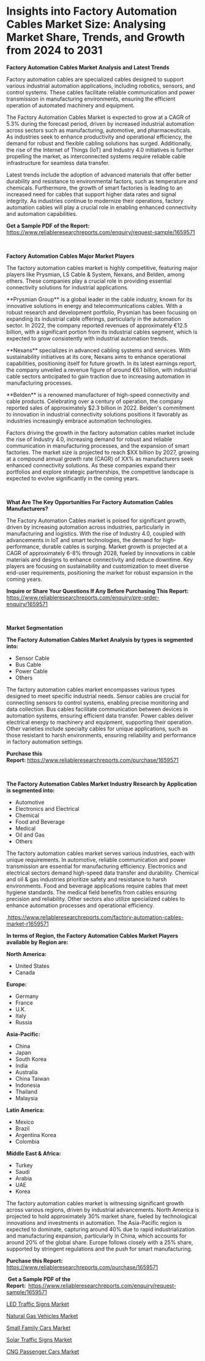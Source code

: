 <p><h1>Insights into Factory Automation Cables Market Size: Analysing Market Share, Trends, and Growth from 2024 to 2031</h1></p><p><strong>Factory Automation Cables Market Analysis and Latest Trends</strong></p>
<p><p>Factory automation cables are specialized cables designed to support various industrial automation applications, including robotics, sensors, and control systems. These cables facilitate reliable communication and power transmission in manufacturing environments, ensuring the efficient operation of automated machinery and equipment.</p><p>The Factory Automation Cables Market is expected to grow at a CAGR of 5.3% during the forecast period, driven by increased industrial automation across sectors such as manufacturing, automotive, and pharmaceuticals. As industries seek to enhance productivity and operational efficiency, the demand for robust and flexible cabling solutions has surged. Additionally, the rise of the Internet of Things (IoT) and Industry 4.0 initiatives is further propelling the market, as interconnected systems require reliable cable infrastructure for seamless data transfer.</p><p>Latest trends include the adoption of advanced materials that offer better durability and resistance to environmental factors, such as temperature and chemicals. Furthermore, the growth of smart factories is leading to an increased need for cables that support higher data rates and signal integrity. As industries continue to modernize their operations, factory automation cables will play a crucial role in enabling enhanced connectivity and automation capabilities.</p></p>
<p><strong>Get a Sample PDF of the Report:&nbsp;</strong> <a href="https://www.reliableresearchreports.com/enquiry/request-sample/1659571?utm_campaign=1581&utm_medium=2&utm_source=Github&utm_content=ia&utm_term=09122024&utm_id=factory-automation-cables">https://www.reliableresearchreports.com/enquiry/request-sample/1659571</a></p>
<p>&nbsp;</p>
<p><strong>Factory Automation Cables Major Market Players</strong></p>
<p><p>The factory automation cables market is highly competitive, featuring major players like Prysmian, LS Cable & System, Nexans, and Belden, among others. These companies play a crucial role in providing essential connectivity solutions for industrial applications.</p><p>**Prysmian Group** is a global leader in the cable industry, known for its innovative solutions in energy and telecommunications cables. With a robust research and development portfolio, Prysmian has been focusing on expanding its industrial cable offerings, particularly in the automation sector. In 2022, the company reported revenues of approximately €12.5 billion, with a significant portion from its industrial cables segment, which is expected to grow consistently with industrial automation trends.</p><p>**Nexans** specializes in advanced cabling systems and services. With sustainability initiatives at its core, Nexans aims to enhance operational capabilities, positioning itself for future growth. In its latest earnings report, the company unveiled a revenue figure of around €6.1 billion, with industrial cable sectors anticipated to gain traction due to increasing automation in manufacturing processes.</p><p>**Belden** is a renowned manufacturer of high-speed connectivity and cable products. Celebrating over a century of operation, the company reported sales of approximately $2.3 billion in 2022. Belden's commitment to innovation in industrial connectivity solutions positions it favorably as industries increasingly embrace automation technologies.</p><p>Factors driving the growth in the factory automation cables market include the rise of Industry 4.0, increasing demand for robust and reliable communication in manufacturing processes, and the expansion of smart factories. The market size is projected to reach $XX billion by 2027, growing at a compound annual growth rate (CAGR) of XX% as manufacturers seek enhanced connectivity solutions. As these companies expand their portfolios and explore strategic partnerships, the competitive landscape is expected to evolve significantly in the coming years.</p></p>
<p>&nbsp;</p>
<p><strong>What Are The Key Opportunities For Factory Automation Cables Manufacturers?</strong></p>
<p><p>The Factory Automation Cables market is poised for significant growth, driven by increasing automation across industries, particularly in manufacturing and logistics. With the rise of Industry 4.0, coupled with advancements in IoT and smart technologies, the demand for high-performance, durable cables is surging. Market growth is projected at a CAGR of approximately 6-8% through 2028, fueled by innovations in cable materials and designs to enhance connectivity and reduce downtime. Key players are focusing on sustainability and customization to meet diverse end-user requirements, positioning the market for robust expansion in the coming years.</p></p>
<p><strong>Inquire or Share Your Questions If Any Before Purchasing This Report:</strong> <a href="https://www.reliableresearchreports.com/enquiry/pre-order-enquiry/1659571?utm_campaign=1581&utm_medium=2&utm_source=Github&utm_content=ia&utm_term=09122024&utm_id=factory-automation-cables">https://www.reliableresearchreports.com/enquiry/pre-order-enquiry/1659571</a></p>
<p>&nbsp;</p>
<p><strong>Market Segmentation</strong></p>
<p><strong>The Factory Automation Cables Market Analysis by types is segmented into:</strong></p>
<p><ul><li>Sensor Cable</li><li>Bus Cable</li><li>Power Cable</li><li>Others</li></ul></p>
<p><p>The factory automation cables market encompasses various types designed to meet specific industrial needs. Sensor cables are crucial for connecting sensors to control systems, enabling precise monitoring and data collection. Bus cables facilitate communication between devices in automation systems, ensuring efficient data transfer. Power cables deliver electrical energy to machinery and equipment, supporting their operation. Other varieties include specialty cables for unique applications, such as those resistant to harsh environments, ensuring reliability and performance in factory automation settings.</p></p>
<p><strong>Purchase this Report:&nbsp;</strong><a href="https://www.reliableresearchreports.com/purchase/1659571?utm_campaign=1581&utm_medium=2&utm_source=Github&utm_content=ia&utm_term=09122024&utm_id=factory-automation-cables">https://www.reliableresearchreports.com/purchase/1659571</a></p>
<p>&nbsp;</p>
<p><strong>The Factory Automation Cables Market Industry Research by Application is segmented into:</strong></p>
<p><ul><li>Automotive</li><li>Electronics and Electrical</li><li>Chemical</li><li>Food and Beverage</li><li>Medical</li><li>Oil and Gas</li><li>Others</li></ul></p>
<p><p>The factory automation cables market serves various industries, each with unique requirements. In automotive, reliable communication and power transmission are essential for manufacturing efficiency. Electronics and electrical sectors demand high-speed data transfer and durability. Chemical and oil & gas industries prioritize safety and resistance to harsh environments. Food and beverage applications require cables that meet hygiene standards. The medical field benefits from cables ensuring precision and reliability. Other sectors also utilize specialized cables to enhance automation processes and operational efficiency.</p></p>
<p><a href="https://www.reliableresearchreports.com/factory-automation-cables-market-r1659571?utm_campaign=1581&utm_medium=2&utm_source=Github&utm_content=ia&utm_term=09122024&utm_id=factory-automation-cables">&nbsp;https://www.reliableresearchreports.com/factory-automation-cables-market-r1659571</a></p>
<p><strong>In terms of Region, the Factory Automation Cables Market Players available by Region are:</strong></p>
<p>
    <p> <strong> North America: </strong>
        <ul>
            <li>United States</li>
            <li>Canada</li>
        </ul>
        </p> 
    <p> <strong> Europe: </strong>
        <ul>
            <li>Germany</li>
            <li>France</li>
            <li>U.K.</li>
            <li>Italy</li>
            <li>Russia</li>
        </ul>
        </p> 
    <p> <strong> Asia-Pacific: </strong>
        <ul>
            <li>China</li>
            <li>Japan</li>
            <li>South Korea</li>
            <li>India</li>
            <li>Australia</li>
            <li>China Taiwan</li>
            <li>Indonesia</li>
            <li>Thailand</li>
            <li>Malaysia</li>
        </ul>
        </p> 
    <p> <strong> Latin America: </strong>
        <ul>
            <li>Mexico</li>
            <li>Brazil</li>
            <li>Argentina Korea</li>
            <li>Colombia</li>
        </ul>
        </p> 
    <p> <strong> Middle East & Africa: </strong>
        <ul>
            <li>Turkey</li>
            <li>Saudi</li>
            <li>Arabia</li>
            <li>UAE</li>
            <li>Korea</li>
        </ul>
    </p>
    </p>
<p><p>The factory automation cables market is witnessing significant growth across various regions, driven by industrial advancements. North America is projected to hold approximately 30% market share, fueled by technological innovations and investments in automation. The Asia-Pacific region is expected to dominate, capturing around 40% due to rapid industrialization and manufacturing expansion, particularly in China, which accounts for around 20% of the global share. Europe follows closely with a 25% share, supported by stringent regulations and the push for smart manufacturing.</p></p>
<p><strong>Purchase this Report: </strong><a href="https://www.reliableresearchreports.com/purchase/1659571?utm_campaign=1581&utm_medium=2&utm_source=Github&utm_content=ia&utm_term=09122024&utm_id=factory-automation-cables">https://www.reliableresearchreports.com/purchase/1659571</a></p>
<p>&nbsp;<strong>Get a Sample PDF of the Report:&nbsp;&nbsp;</strong><a href="https://www.reliableresearchreports.com/enquiry/request-sample/1659571?utm_campaign=1581&utm_medium=2&utm_source=Github&utm_content=ia&utm_term=09122024&utm_id=factory-automation-cables">https://www.reliableresearchreports.com/enquiry/request-sample/1659571</a></p>
<p><strong></strong></p>
<p><p><a href="https://www.linkedin.com/pulse/insightful-led-traffic-signs-market-report-analyzing-industry-lb3qf?utm_campaign=1581&utm_medium=2&utm_source=Github&utm_content=ia&utm_term=09122024&utm_id=factory-automation-cables">LED Traffic Signs Market</a></p><p><a href="https://www.linkedin.com/pulse/global-natural-gas-vehicles-market-opportunities-challenges2024-l7bif?utm_campaign=1581&utm_medium=2&utm_source=Github&utm_content=ia&utm_term=09122024&utm_id=factory-automation-cables">Natural Gas Vehicles Market</a></p><p><a href="https://www.linkedin.com/pulse/recent-small-family-cars-market-analysis-shows-size-growing-cagr-whmuf?utm_campaign=1581&utm_medium=2&utm_source=Github&utm_content=ia&utm_term=09122024&utm_id=factory-automation-cables">Small Family Cars Market</a></p><p><a href="https://www.linkedin.com/pulse/projecting-growth-trajectory-solar-traffic-signs-market-imerf?utm_campaign=1581&utm_medium=2&utm_source=Github&utm_content=ia&utm_term=09122024&utm_id=factory-automation-cables">Solar Traffic Signs Market</a></p><p><a href="https://www.linkedin.com/pulse/cng-passenger-cars-market-evolution-future-outlook-forecasting-rh6gf?utm_campaign=1581&utm_medium=2&utm_source=Github&utm_content=ia&utm_term=09122024&utm_id=factory-automation-cables">CNG Passenger Cars Market</a></p></p>